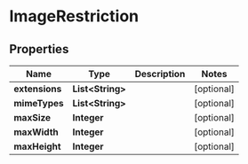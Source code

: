 # ImageRestriction

## Properties
Name | Type | Description | Notes
------------ | ------------- | ------------- | -------------
**extensions** | **List&lt;String&gt;** |  |  [optional]
**mimeTypes** | **List&lt;String&gt;** |  |  [optional]
**maxSize** | **Integer** |  |  [optional]
**maxWidth** | **Integer** |  |  [optional]
**maxHeight** | **Integer** |  |  [optional]
